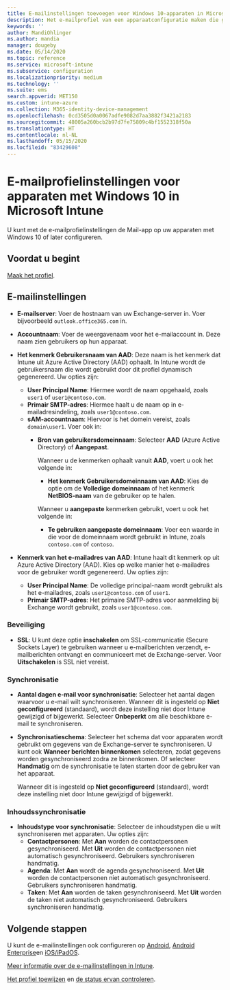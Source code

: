 ```yaml
---
title: E-mailinstellingen toevoegen voor Windows 10-apparaten in Microsoft Intune - Azure | Microsoft Docs
description: Het e-mailprofiel van een apparaatconfiguratie maken die gebruikmaakt van Exchange-servers en kenmerken ophaalt uit Azure Active Directory. U kunt ook SSL inschakelen en e-mail en schema's synchroniseren op Windows 10-apparaten met behulp van Microsoft Intune.
keywords: ''
author: MandiOhlinger
ms.author: mandia
manager: dougeby
ms.date: 05/14/2020
ms.topic: reference
ms.service: microsoft-intune
ms.subservice: configuration
ms.localizationpriority: medium
ms.technology: ''
ms.suite: ems
search.appverid: MET150
ms.custom: intune-azure
ms.collection: M365-identity-device-management
ms.openlocfilehash: 0cd3505d0a0067adfe9082d7aa3882f3421a2183
ms.sourcegitcommit: 48005a260bcb2b97d7fe75809c4bf1552318f50a
ms.translationtype: HT
ms.contentlocale: nl-NL
ms.lasthandoff: 05/15/2020
ms.locfileid: "83429608"
---
```

# <a name="email-profile-settings-for-devices-running-windows-10-in-microsoft-intune"></a>E-mailprofielinstellingen voor apparaten met Windows 10 in Microsoft Intune

U kunt met de e-mailprofielinstellingen de Mail-app op uw apparaten met Windows 10 of later configureren.

## <a name="before-you-begin"></a>Voordat u begint

[Maak het profiel](email-settings-configure.md).

## <a name="email-settings"></a>E-mailinstellingen

- **E-mailserver**: Voer de hostnaam van uw Exchange-server in. Voer bijvoorbeeld `outlook.office365.com` in.
- **Accountnaam**: Voer de weergavenaam voor het e-mailaccount in. Deze naam zien gebruikers op hun apparaat.
- **Het kenmerk Gebruikersnaam van AAD**: Deze naam is het kenmerk dat Intune uit Azure Active Directory (AAD) ophaalt. In Intune wordt de gebruikersnaam die wordt gebruikt door dit profiel dynamisch gegenereerd. Uw opties zijn:
  - **User Principal Name**: Hiermee wordt de naam opgehaald, zoals `user1` of `user1@contoso.com`.
  - **Primair SMTP-adres**: Hiermee haalt u de naam op in e-mailadresindeling, zoals `user1@contoso.com`.
  - **sAM-accountnaam**: Hiervoor is het domein vereist, zoals `domain\user1`. Voer ook in:  
    - **Bron van gebruikersdomeinnaam**: Selecteer **AAD** (Azure Active Directory) of **Aangepast**.

      Wanneer u de kenmerken ophaalt vanuit **AAD**, voert u ook het volgende in:
      - **Het kenmerk Gebruikersdomeinnaam van AAD**: Kies de optie om de **Volledige domeinnaam** of het kenmerk **NetBIOS-naam** van de gebruiker op te halen.

      Wanneer u **aangepaste** kenmerken gebruikt, voert u ook het volgende in:
      - **Te gebruiken aangepaste domeinnaam**: Voer een waarde in die voor de domeinnaam wordt gebruikt in Intune, zoals `contoso.com` of `contoso`.

- **Kenmerk van het e-mailadres van AAD**: Intune haalt dit kenmerk op uit Azure Active Directory (AAD). Kies op welke manier het e-mailadres voor de gebruiker wordt gegenereerd. Uw opties zijn:
  - **User Principal Name**: De volledige principal-naam wordt gebruikt als het e-mailadres, zoals `user1@contoso.com` of `user1`.
  - **Primair SMTP-adres**: Het primaire SMTP-adres voor aanmelding bij Exchange wordt gebruikt, zoals `user1@contoso.com`.

### <a name="security"></a>Beveiliging

- **SSL**: U kunt deze optie **inschakelen** om SSL-communicatie (Secure Sockets Layer) te gebruiken wanneer u e-mailberichten verzendt, e-mailberichten ontvangt en communiceert met de Exchange-server. Voor **Uitschakelen** is SSL niet vereist.

### <a name="synchronization"></a>Synchronisatie

- **Aantal dagen e-mail voor synchronisatie**: Selecteer het aantal dagen waarvoor u e-mail wilt synchroniseren. Wanneer dit is ingesteld op **Niet geconfigureerd** (standaard), wordt deze instelling niet door Intune gewijzigd of bijgewerkt. Selecteer **Onbeperkt** om alle beschikbare e-mail te synchroniseren.
- **Synchronisatieschema**: Selecteer het schema dat voor apparaten wordt gebruikt om gegevens van de Exchange-server te synchroniseren. U kunt ook **Wanneer berichten binnenkomen** selecteren, zodat gegevens worden gesynchroniseerd zodra ze binnenkomen. Of selecteer **Handmatig** om de synchronisatie te laten starten door de gebruiker van het apparaat.

  Wanneer dit is ingesteld op **Niet geconfigureerd** (standaard), wordt deze instelling niet door Intune gewijzigd of bijgewerkt.

### <a name="content-sync"></a>Inhoudssynchronisatie

- **Inhoudstype voor synchronisatie**: Selecteer de inhoudstypen die u wilt synchroniseren met apparaten. Uw opties zijn:
  - **Contactpersonen**: Met **Aan** worden de contactpersonen gesynchroniseerd. Met **Uit** worden de contactpersonen niet automatisch gesynchroniseerd. Gebruikers synchroniseren handmatig.
  - **Agenda**: Met **Aan** wordt de agenda gesynchroniseerd. Met **Uit** worden de contactpersonen niet automatisch gesynchroniseerd. Gebruikers synchroniseren handmatig.
  - **Taken**: Met **Aan** worden de taken gesynchroniseerd. Met **Uit** worden de taken niet automatisch gesynchroniseerd. Gebruikers synchroniseren handmatig.

## <a name="next-steps"></a>Volgende stappen

U kunt de e-mailinstellingen ook configureren op [Android](email-settings-android.md), [Android Enterprise](email-settings-android-enterprise.md)en [iOS/iPadOS](email-settings-ios.md). 

[Meer informatie over de e-mailinstellingen in Intune](email-settings-configure.md).

[Het profiel toewijzen](device-profile-assign.md) en [de status ervan controleren](device-profile-monitor.md).
